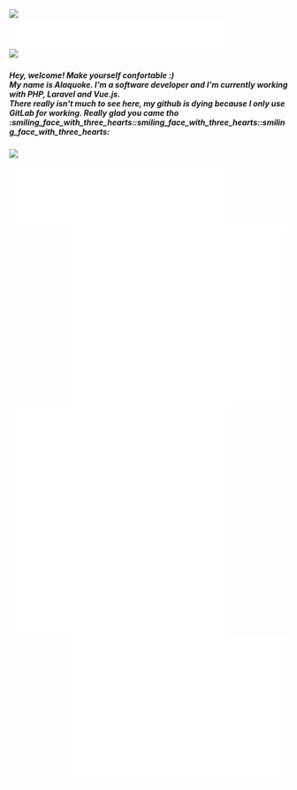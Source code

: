 <div align='left'>
    <img src='https://user-images.githubusercontent.com/88796071/225752409-1d2e13c8-3119-4e57-b8b9-73efe5b09928.gif'/>
    <br>
    <img width="400" src='metrics.plugin.fortune.svg'/>
    <br>
    <img src="https://spotify-github-profile.kittinanx.com/api/view.svg?uid=31tuwi5m55cgkq47z6xfuy6c5sna&redirect=true][https://spotify-github-profile.kittinanx.com/api/view.svg?uid=31tuwi5m55cgkq47z6xfuy6c5sna&cover_image=true&theme=novatorem&show_offline=true&background_color=e3ccff&interchange=true&bar_color=ffa3ba&bar_color_cover=false"/>
</div>
<div>
<div align='left'><h5>Hey, welcome! Make yourself confortable :)<br/> My name is Alaquoke. I'm a software developer and I'm currently working with PHP, Laravel and Vue.js.<br/>There really isn't much to see here, my github is dying because I only use GitLab for working. Really glad you came tho :smiling_face_with_three_hearts::smiling_face_with_three_hearts::smiling_face_with_three_hearts: </h5>
<p align="left">
  <a href="https://skillicons.dev">
    <img src="https://skillicons.dev/icons?i=laravel,php,javascript,vue,vuetify,mysql,bootstrap,git" />
  </a>
</p>
 <img align='left' width="400" src='languages.svg'/>
<img align='right' width="400" src='metrics.plugin.achievements.compact.svg'/>
</div>
<div>
<img align='left' width="400" src='isocalendar.svg'/>
</div>
<div>
 <img align='left' width="400" src='metrics.plugin.activity.svg'/>
 <img align='right'  width="400" src='metrics.plugin.anilist.svg'/>
</div>
<div>

</div>



